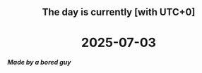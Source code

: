 <h2 align=center>The day is currently [with UTC+0]</h2>
<h1 align=center><!--TIME BEGIN-->2025-07-03<!--TIME END--></h1>
<h5>Made by a bored guy</h5>
